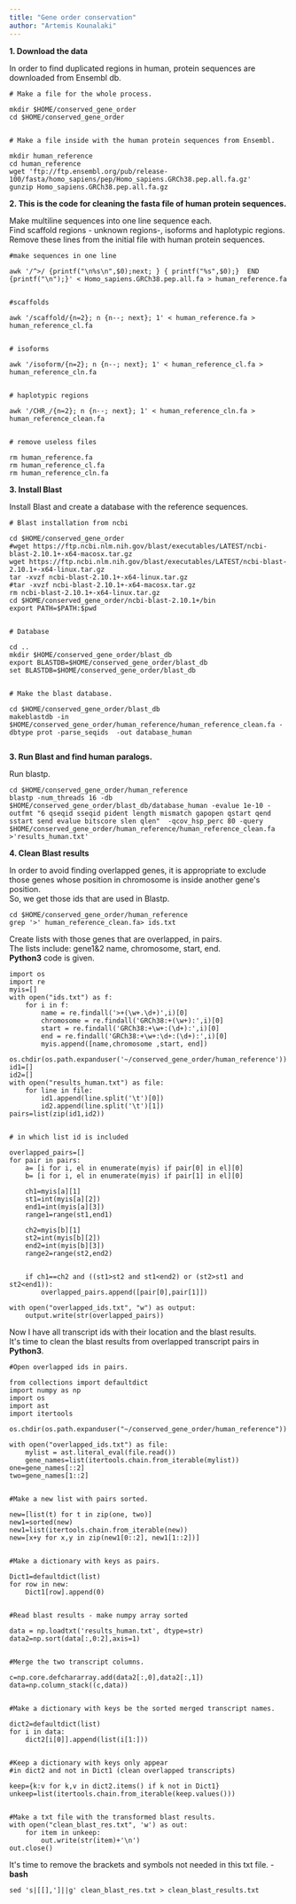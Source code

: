 ```yaml
---
title: "Gene order conservation"
author: "Artemis Kounalaki"
---
```


**1. Download the data**

In order to find duplicated regions in human, protein sequences are downloaded from Ensembl db.
<br />

```
# Make a file for the whole process.

mkdir $HOME/conserved_gene_order
cd $HOME/conserved_gene_order


# Make a file inside with the human protein sequences from Ensembl.

mkdir human_reference
cd human_reference
wget 'ftp://ftp.ensembl.org/pub/release-100/fasta/homo_sapiens/pep/Homo_sapiens.GRCh38.pep.all.fa.gz'
gunzip Homo_sapiens.GRCh38.pep.all.fa.gz

```

**2. This is the code for cleaning the fasta file of human protein sequences.**

Make multiline sequences into one line sequence each. <br />
Find scaffold regions - unknown regions-, isoforms and haplotypic regions. <br />
Remove these lines from the initial file with human protein sequences.
<br />

```
#make sequences in one line

awk '/^>/ {printf("\n%s\n",$0);next; } { printf("%s",$0);}  END {printf("\n");}' < Homo_sapiens.GRCh38.pep.all.fa > human_reference.fa


#scaffolds

awk '/scaffold/{n=2}; n {n--; next}; 1' < human_reference.fa >
human_reference_cl.fa


# isoforms

awk '/isoform/{n=2}; n {n--; next}; 1' < human_reference_cl.fa > human_reference_cln.fa


# haplotypic regions

awk '/CHR_/{n=2}; n {n--; next}; 1' < human_reference_cln.fa > human_reference_clean.fa


# remove useless files

rm human_reference.fa
rm human_reference_cl.fa
rm human_reference_cln.fa

```

**3. Install Blast**

Install Blast and create a database with the reference sequences.
<br />

```
# Blast installation from ncbi

cd $HOME/conserved_gene_order
#wget https://ftp.ncbi.nlm.nih.gov/blast/executables/LATEST/ncbi-blast-2.10.1+-x64-macosx.tar.gz
wget https://ftp.ncbi.nlm.nih.gov/blast/executables/LATEST/ncbi-blast-2.10.1+-x64-linux.tar.gz
tar -xvzf ncbi-blast-2.10.1+-x64-linux.tar.gz
#tar -xvzf ncbi-blast-2.10.1+-x64-macosx.tar.gz
rm ncbi-blast-2.10.1+-x64-linux.tar.gz
cd $HOME/conserved_gene_order/ncbi-blast-2.10.1+/bin
export PATH=$PATH:$pwd


# Database

cd ..
mkdir $HOME/conserved_gene_order/blast_db
export BLASTDB=$HOME/conserved_gene_order/blast_db
set BLASTDB=$HOME/conserved_gene_order/blast_db


# Make the blast database.

cd $HOME/conserved_gene_order/blast_db
makeblastdb -in $HOME/conserved_gene_order/human_reference/human_reference_clean.fa -dbtype prot -parse_seqids  -out database_human


```
**3. Run Blast and find human paralogs.**

Run blastp.
<br />

```
cd $HOME/conserved_gene_order/human_reference
blastp -num_threads 16 -db $HOME/conserved_gene_order/blast_db/database_human -evalue 1e-10 -outfmt "6 qseqid sseqid pident length mismatch gapopen qstart qend sstart send evalue bitscore slen qlen"  -qcov_hsp_perc 80 -query $HOME/conserved_gene_order/human_reference/human_reference_clean.fa >'results_human.txt'

```

**4. Clean Blast results**

In order to avoid finding overlapped genes, it is appropriate to exclude those genes whose position in chromosome is inside another gene's position. <br />
So, we get those ids that are used in Blastp. <br />

```
cd $HOME/conserved_gene_order/human_reference
grep '>' human_reference_clean.fa> ids.txt

```
Create lists with those genes that are overlapped, in pairs. <br />
The lists include: gene1&2  name, chromosome, start, end. <br />
**Python3** code is given. <br />

```
import os
import re
myis=[]
with open("ids.txt") as f:
    for i in f:
        name = re.findall('>+(\w+.\d+)',i)[0]
        chromosome = re.findall('GRCh38:+(\w+):',i)[0]
        start = re.findall('GRCh38:+\w+:(\d+):',i)[0]
        end = re.findall('GRCh38:+\w+:\d+:(\d+):',i)[0]
        myis.append([name,chromosome ,start, end])

os.chdir(os.path.expanduser('~/conserved_gene_order/human_reference'))
id1=[]
id2=[]
with open("results_human.txt") as file:
    for line in file:
        id1.append(line.split('\t')[0])
        id2.append(line.split('\t')[1])
pairs=list(zip(id1,id2))


# in which list id is included

overlapped_pairs=[]
for pair in pairs:
    a= [i for i, el in enumerate(myis) if pair[0] in el][0]
    b= [i for i, el in enumerate(myis) if pair[1] in el][0]

    ch1=myis[a][1]
    st1=int(myis[a][2])
    end1=int(myis[a][3])
    range1=range(st1,end1)

    ch2=myis[b][1]
    st2=int(myis[b][2])
    end2=int(myis[b][3])
    range2=range(st2,end2)


    if ch1==ch2 and ((st1>st2 and st1<end2) or (st2>st1 and st2<end1)):
        overlapped_pairs.append([pair[0],pair[1]])

with open("overlapped_ids.txt", "w") as output:
    output.write(str(overlapped_pairs))
```

Now I have all transcript ids with their location and the blast results.<br />
It's time to clean the blast results from overlapped transcript pairs in **Python3**.<br />

```
#Open overlapped ids in pairs.

from collections import defaultdict
import numpy as np
import os
import ast
import itertools

os.chdir(os.path.expanduser("~/conserved_gene_order/human_reference"))

with open("overlapped_ids.txt") as file:
    mylist = ast.literal_eval(file.read())
    gene_names=list(itertools.chain.from_iterable(mylist))
one=gene_names[::2]
two=gene_names[1::2]


#Make a new list with pairs sorted.

new=[list(t) for t in zip(one, two)]
new1=sorted(new)
new1=list(itertools.chain.from_iterable(new))
new=[x+y for x,y in zip(new1[0::2], new1[1::2])]


#Make a dictionary with keys as pairs.

Dict1=defaultdict(list)
for row in new:
    Dict1[row].append(0)


#Read blast results - make numpy array sorted

data = np.loadtxt('results_human.txt', dtype=str)
data2=np.sort(data[:,0:2],axis=1)


#Merge the two transcript columns.

c=np.core.defchararray.add(data2[:,0],data2[:,1])
data=np.column_stack((c,data))


#Make a dictionary with keys be the sorted merged transcript names.

dict2=defaultdict(list)
for i in data:
    dict2[i[0]].append(list(i[1:]))


#Keep a dictionary with keys only appear
#in dict2 and not in Dict1 (clean overlapped transcripts)

keep={k:v for k,v in dict2.items() if k not in Dict1}
unkeep=list(itertools.chain.from_iterable(keep.values()))


#Make a txt file with the transformed blast results.
with open("clean_blast_res.txt", 'w') as out:
    for item in unkeep:
        out.write(str(item)+'\n')
out.close()
```


It's time to remove the brackets and symbols not needed in this txt file. - **bash** <br />

```
sed 's|[[],']||g' clean_blast_res.txt > clean_blast_results.txt
```
